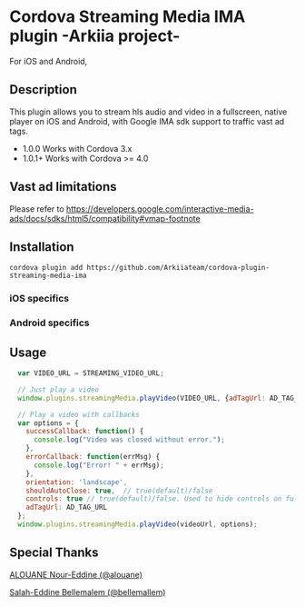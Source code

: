 # Cordova Streaming Media IMA plugin -Arkiia project-

For iOS and Android,

## Description

This plugin allows you to stream hls audio and video in a fullscreen, native player on iOS and Android, with Google IMA sdk support to traffic vast ad tags.

* 1.0.0 Works with Cordova 3.x
* 1.0.1+ Works with Cordova >= 4.0

## Vast ad limitations

Please refer to https://developers.google.com/interactive-media-ads/docs/sdks/html5/compatibility#vmap-footnote

## Installation

```
cordova plugin add https://github.com/Arkiiateam/cordova-plugin-streaming-media-ima
```

### iOS specifics

### Android specifics

## Usage

```javascript
  var VIDEO_URL = STREAMING_VIDEO_URL;

  // Just play a video
  window.plugins.streamingMedia.playVideo(VIDEO_URL, {adTagUrl: AD_TAG_URL});

  // Play a video with callbacks
  var options = {
    successCallback: function() {
      console.log("Video was closed without error.");
    },
    errorCallback: function(errMsg) {
      console.log("Error! " + errMsg);
    },
    orientation: 'landscape',
    shouldAutoClose: true,  // true(default)/false
    controls: true // true(default)/false. Used to hide controls on fullscreen,
    adTagUrl: AD_TAG_URL
  };
  window.plugins.streamingMedia.playVideo(videoUrl, options);

```

## Special Thanks

[ALOUANE Nour-Eddine (@alouane)](https://github.com/alouane)

[Salah-Eddine Bellemalem (@bellemallem)](https://github.com/bellemallem)
